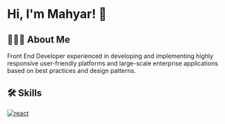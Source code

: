
# Hi, I'm Mahyar! 👋



## 👨🏻‍💻 About Me
Front End Developer experienced in developing and implementing highly responsive user-friendly platforms and large-scale enterprise applications based on best practices and design patterns.




## 🛠 Skills
[![react](https://skills.thijs.gg/icons?i=html,css,javascript,ts,react,redux,nextjs,tailwind,nodejs,git,figma,mongo)]((https://reactjs.org/))

